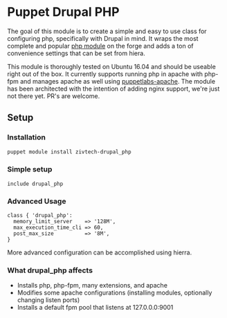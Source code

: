 # Puppet Drupal PHP

The goal of this module is to create a simple and easy to use class for configuring
php, specifically with Drupal in mind.  It wraps the most complete and popular
[php module](https://forge.puppetlabs.com/mayflower/php) on the forge and adds a ton of
convenience settings that can be set from hiera.

This module is thoroughly tested on Ubuntu 16.04 and should be useable
right out of the box.  It currently supports running php in apache with php-fpm and manages
apache as well using [puppetlabs-apache](https://forge.puppetlabs.com/puppetlabs/apache).
The module has been architected with the intention of adding nginx support, we're
just not there yet.  PR's are welcome.


## Setup

### Installation

```` bash
puppet module install zivtech-drupal_php
````

### Simple setup

```` puppet
include drupal_php
````

### Advanced Usage

```` puppet
class { 'drupal_php':
  memory_limit_server    => '128M',
  max_execution_time_cli => 60,
  post_max_size          => '8M',
}
````

More advanced configuration can be accomplished using hierra.

### What drupal_php affects

* Installs php, php-fpm, many extensions, and apache
* Modifies some apache configurations (installing modules, optionally changing listen ports)
* Installs a default fpm pool that listens at 127.0.0.0:9001